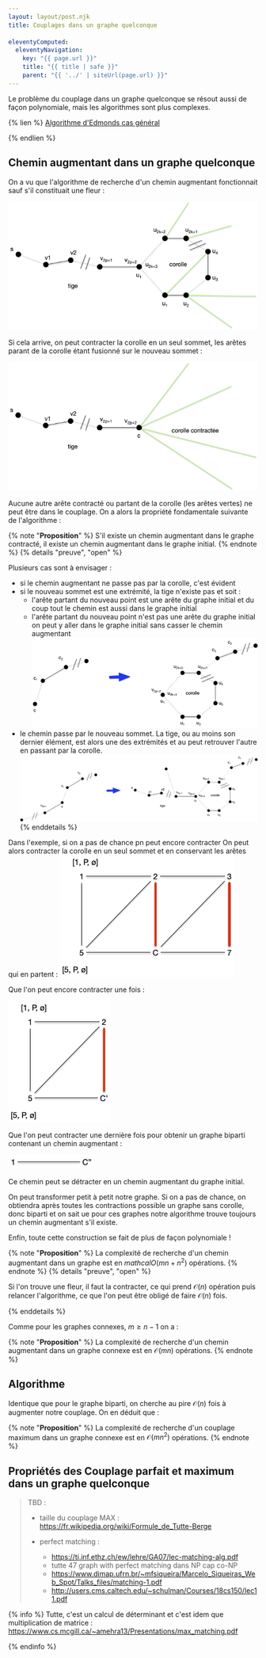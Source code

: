 ```yaml
---
layout: layout/post.njk
title: Couplages dans un graphe quelconque

eleventyComputed:
  eleventyNavigation:
    key: "{{ page.url }}"
    title: "{{ title | safe }}"
    parent: "{{ '../' | siteUrl(page.url) }}"
---
```


Le problème du couplage dans un graphe quelconque se résout aussi de façon polynomiale, mais les algorithmes sont plus complexes.

{% lien %}
[Algorithme d'Edmonds cas général](https://fr.wikipedia.org/wiki/Algorithme_d%27Edmonds_pour_les_couplages)

{% endlien %}

## Chemin augmentant dans un graphe quelconque

On a vu que l'algorithme de recherche d'un chemin augmentant fonctionnait sauf s'il constituait une fleur :

![contraction fleur 1](./contraction-fleur-1.png)

Si cela arrive, on peut contracter la corolle en un seul sommet, les arêtes parant de la corolle étant fusionné sur le nouveau sommet :

![contraction fleur 2](./contraction-fleur-2.png)

Aucune autre arête contracté ou partant de la corolle (les arêtes vertes) ne peut être dans le couplage. On a alors la propriété fondamentale suivante de l'algorithme :

{% note "**Proposition**" %}
S'il existe un chemin augmentant dans le graphe contracté, il existe un chemin augmentant dans le graphe initial.
{% endnote %}
{% details "preuve", "open" %}

Plusieurs cas sont à envisager :

- si le chemin augmentant ne passe pas par la corolle, c'est évident
- si le nouveau sommet est une extrémité, la tige n'existe pas et soit :
  - l'arête partant du nouveau point est une arête du graphe initial et du coup tout le chemin est aussi dans le graphe initial
  - l'arête partant du nouveau point n'est pas une arête du graphe initial on peut y aller dans le graphe initial sans casser le chemin augmentant
  ![dé-corolle](./de-contraction-fleur-1.png)
- le chemin passe par le nouveau sommet. La tige, ou au moins son dernier élément, est alors une des extrémités et au peut retrouver l'autre en passant par la corolle.
  ![dé-corolle 2](./de-contraction-fleur-2.png)
{% enddetails %}

Dans l'exemple, si on a pas de chance pn peut encore contracter
On peut alors contracter la corolle en un seul sommet et en conservant les arêtes qui en partent :
![contraction fleur exemple](./contraction-fleur-exemple-1.png)

Que l'on peut encore contracter une fois :

![contraction fleur exemple 2](./contraction-fleur-exemple-2.png)

Que l'on peut contracter une dernière fois pour obtenir un graphe biparti contenant un chemin augmentant :

![contraction fleur exemple 3](./contraction-fleur-exemple-3.png)

Ce chemin peut se détracter en un chemin augmentant du graphe initial.

On peut transformer petit à petit notre graphe. Si on a pas de chance, on obtiendra après toutes les contractions possible un graphe sans corolle, donc biparti et on sait ue pour ces graphes notre algorithme trouve toujours un chemin augmentant s'il existe.

Enfin, toute cette construction se fait de plus de façon polynomiale !

{% note "**Proposition**" %}
La complexité de recherche d'un chemin augmentant dans un graphe est en $mathcal{O}(mn + n^2)$ opérations.
{% endnote %}
{% details "preuve", "open" %}

Si l'on trouve une fleur, il faut la contracter, ce qui prend $\mathcal{O}(n)$ opération puis relancer l'algorithme, ce que l'on peut être obligé de faire $\mathcal{O}(n)$ fois.

{% enddetails %}

Comme pour les graphes connexes, $m \geq n-1$ on a :

{% note "**Proposition**" %}
La complexité de recherche d'un chemin augmentant dans un graphe connexe est en  $\mathcal{O}(mn)$ opérations.
{% endnote %}

## Algorithme

Identique que pour le graphe biparti, on cherche au pire $\mathcal{O}(n)$ fois à augmenter notre couplage. On en déduit que :

{% note "**Proposition**" %}
La complexité de recherche d'un couplage maximum dans un graphe connexe est en  $\mathcal{O}(mn^2)$ opérations.
{% endnote %}

## Propriétés des Couplage parfait et maximum dans un graphe quelconque

> TBD :
> 
> - taille du couplage MAX : <https://fr.wikipedia.org/wiki/Formule_de_Tutte-Berge>
>
> - perfect matching :
>   - <https://ti.inf.ethz.ch/ew/lehre/GA07/lec-matching-alg.pdf>
>   - tutte 47 graph with perfect matching dans NP cap co-NP
>   - <https://www.dimap.ufrn.br/~mfsiqueira/Marcelo_Siqueiras_Web_Spot/Talks_files/matching-1.pdf>
>   - <http://users.cms.caltech.edu/~schulman/Courses/18cs150/lec11.pdf>

{% info %}
Tutte, c'est un calcul de déterminant et c'est idem que multiplication de matrice : <https://www.cs.mcgill.ca/~amehra13/Presentations/max_matching.pdf>

{% endinfo %}
